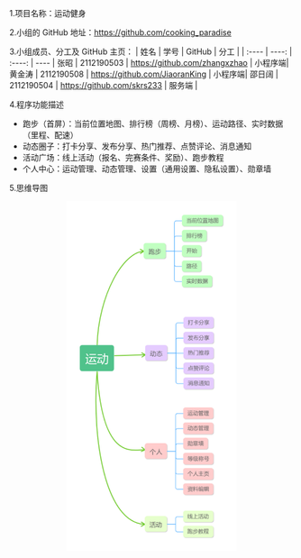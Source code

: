 1.项目名称：运动健身

2.小组的 GitHub 地址：https://github.com/cooking_paradise

3.小组成员、分工及 GitHub 主页：
| 姓名 | 学号 |  GitHub | 分工 |
| :---- | ----: | :----: | ---- |
张昭 | 2112190503 | https://github.com/zhangxzhao | 小程序端|
黄金涛 | 2112190508 | https://github.com/JiaoranKing | 小程序端|
邵日阔 | 2112190504 | https://github.com/skrs233 | 服务端 |

4.程序功能描述
+ 跑步（首屏）：当前位置地图、排行榜（周榜、月榜）、运动路径、实时数据（里程、配速）                                  
+ 动态圈子：打卡分享、发布分享、热门推荐、点赞评论、消息通知         
+ 活动广场：线上活动（报名、完赛条件、奖励）、跑步教程                      
+ 个人中心：运动管理、动态管理、设置（通用设置、隐私设置）、勋章墙                      


5.思维导图
<div align="center">
<img src=image.png width=60% alt="思维导图"> 
</div>
